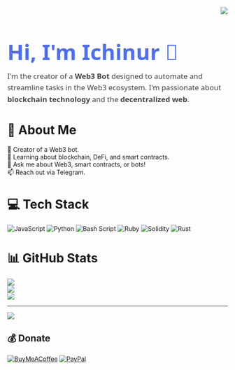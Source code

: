 <img align="right" src="https://visitor-badge.laobi.icu/badge?page_id=ichinur.ichinur&left_color=royalblue&right_color=black" />

<h1 style="font-size: 3.5em; color: #4c6ef5; font-family: 'Segoe UI', sans-serif; margin-bottom: 10px;">Hi, I'm Ichinur 👋</h1>

<p style="font-size: 1.2em; color: #444; font-family: 'Segoe UI', sans-serif; margin-top: 5px; line-height: 1.6; max-width: 800px; margin-bottom: 20px;">
  I'm the creator of a <strong>Web3 Bot</strong> designed to automate and streamline tasks in the Web3 ecosystem. 
  I'm passionate about <strong>blockchain technology</strong> and the <strong>decentralized web</strong>.
</p>

# 💫 About Me
🔭 Creator of a Web3 bot.<br>🌱 Learning about blockchain, DeFi, and smart contracts.<br>💬 Ask me about Web3, smart contracts, or bots!<br>📫 Reach out via Telegram.

# 💻 Tech Stack
![JavaScript](https://img.shields.io/badge/javascript-%23323330.svg?style=flat&logo=javascript&logoColor=%23F7DF1E) ![Python](https://img.shields.io/badge/python-3670A0?style=flat&logo=python&logoColor=ffdd54) ![Bash Script](https://img.shields.io/badge/bash_script-%23121011.svg?style=flat&logo=gnu-bash&logoColor=white) ![Ruby](https://img.shields.io/badge/ruby-%23CC342D.svg?style=flat&logo=ruby&logoColor=white) ![Solidity](https://img.shields.io/badge/Solidity-%23363636.svg?style=flat&logo=solidity&logoColor=white) ![Rust](https://img.shields.io/badge/rust-%23000000.svg?style=flat&logo=rust&logoColor=white)

# 📊 GitHub Stats
![](https://github-readme-stats.vercel.app/api?username=ichinur&theme=dark&hide_border=true&include_all_commits=false&count_private=false)<br/>
![](https://github-readme-streak-stats.herokuapp.com/?user=ichinur&theme=dark&hide_border=true)<br/>
![](https://github-readme-stats.vercel.app/api/top-langs/?username=ichinur&theme=dark&hide_border=true&include_all_commits=false&count_private=false&layout=compact)

---
[![](https://visitcount.itsvg.in/api?id=ichinur&icon=0&color=0)](https://visitcount.itsvg.in)

  ## 💰 Donate
  [![BuyMeACoffee](https://img.shields.io/badge/Buy%20Me%20a%20Coffee-ffdd00?style=for-the-badge&logo=buy-me-a-coffee&logoColor=black)](https://saweria.co/litbrother) [![PayPal](https://img.shields.io/badge/PayPal-00457C?style=for-the-badge&logo=paypal&logoColor=white)](https://paypal.me/ichinurahman) 

  
<!-- Proudly created with GPRM ( https://gprm.itsvg.in ) -->

